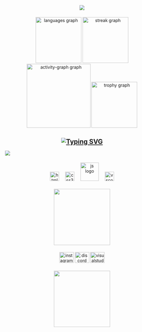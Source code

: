 <h1 align="center">
<img src="https://readme-typing-svg.herokuapp.com/?font=Righteous&size=35&color=202FFFFF&center=true&vCenter=true&width=1000&height=70&duration=8000&lines=Estudante+de+desenvolvimento+de+sistemas,+pela+Etec...;" />
</h1>

###

<div align="center">
  <img src="https://github-readme-stats.vercel.app/api/top-langs?username=Murilohtml06&locale=pt-br&hide_title=false&layout=compact&card_width=320&langs_count=5&theme=dark&hide_border=true" height="150" alt="languages graph"  />
  <img src="https://streak-stats.demolab.com?user=Murilohtml06&locale=pt-br&mode=daily&theme=dark&hide_border=true&border_radius=5" height="150" alt="streak graph"  />
  <img src="https://github-readme-activity-graph.vercel.app/graph?username=Murilohtml06&bg_color=black&area=true&hide_border=true&hide_title=false&theme=github-dark&custom_title=Gr%C3%A1fico%20de%20contribui%C3%A7%C3%B5es%20de%20Murilo" height="209" alt="activity-graph graph"  />
  <img src="https://github-profile-trophy.vercel.app?username=Murilohtml06&theme=onedark&column=3&row=1&margin-w=0&margin-h=0&no-bg=true&no-frame=true" height="150" alt="trophy graph"  />
</div>

###
<h2 align="center"><a href="https://git.io/typing-svg"><img src="https://readme-typing-svg.demolab.com?font=Fira+Code&weight=500&size=25&pause=0&duration=4000&color=FF00FF&center=true&width=700&lines=Tecnologias;Technologies" alt="Typing SVG" /></a></h2>
<img src="https://user-images.githubusercontent.com/73097560/115834477-dbab4500-a447-11eb-908a-139a6edaec5c.gif">

###

<div align="center">
  <img src="https://cdn.jsdelivr.net/gh/devicons/devicon/icons/html5/html5-original.svg" height="30" alt="html5 logo"  />
  <img width="12" />
  <img src="https://cdn.jsdelivr.net/gh/devicons/devicon/icons/css3/css3-original.svg" height="30" alt="css3 logo"  />
  <img width="12" />
  <img src="https://techstack-generator.vercel.app/js-icon.svg" height="60" alt="js logo" />
  <img width="12" />
  <img src="https://cdn.jsdelivr.net/gh/devicons/devicon/icons/vscode/vscode-original.svg" height="30" alt="vscode logo"  />
</div>

###

<div align="center">
  <img height="184" src="https://c.tenor.com/5ry-200hErMAAAAd/tenor.gif"  />
</div>

###

<div align="center">
  <img src="https://raw.githubusercontent.com/maurodesouza/profile-readme-generator/master/src/assets/icons/social/instagram/default.svg" width="47" height="35" alt="instagram logo"  />
  <img src="https://raw.githubusercontent.com/maurodesouza/profile-readme-generator/master/src/assets/icons/social/discord/default.svg" width="47" height="35" alt="discord logo"  />
  <img src="https://raw.githubusercontent.com/maurodesouza/profile-readme-generator/master/src/assets/icons/social/visualstudio/default.svg" width="47" height="35" alt="visualstudio logo"  />
</div>

###

<div align="center">
  <img height="184" src="https://raw.githubusercontent.com/jrohitofficial/jrohitofficial/refs/heads/master/code.gif" />
</div>

###
